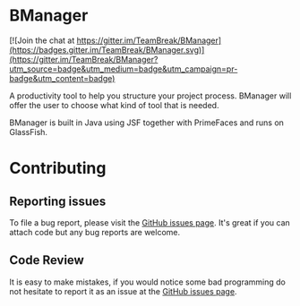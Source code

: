 # BManager

[![Join the chat at https://gitter.im/TeamBreak/BManager](https://badges.gitter.im/TeamBreak/BManager.svg)](https://gitter.im/TeamBreak/BManager?utm_source=badge&utm_medium=badge&utm_campaign=pr-badge&utm_content=badge)

A productivity tool to help you structure your project process. BManager will offer the user to choose what kind of tool that is needed. 

BManager is built in Java using JSF together with PrimeFaces and runs on GlassFish.

# Contributing

## Reporting issues
To file a bug report, please visit the [GitHub issues page](https://github.com/TeamBreak/BManager/issues).  It's great if you can attach code but any bug reports are welcome.

## Code Review
It is easy to make mistakes, if you would notice some bad programming do not hesitate to report it as an issue at the [GitHub issues page](https://github.com/TeamBreak/BManager/issues).
